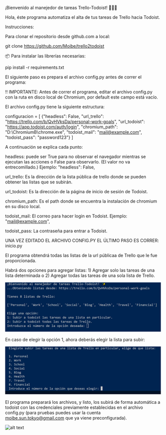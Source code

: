 ¡Bienvenido al manejedor de tareas Trello-Todoist! 📝🔄✅

Hola, éste programa automatiza el alta de tus tareas de Trello hacia Todoist. 

Instrucciones: 

Para clonar el repositorio desde github.com a local: 

git clone https://github.com/Moibe/trello2todoist

📦 Para instalar las librerías necesarias: 

pip install -r requirements.txt

El siguiente paso es prepara el archivo config.py antes de correr el programa: 

‼️ IMPORTANTE: Antes de correr el programa, editar el archivo config.py con la ruta en disco local de Chromium, por default este campo está vacío.

El archivo config.py tiene la siguiente estructura: 

configuracion = [
{"headless": False,
"url_trello": "https://trello.com/b/QvHVksDa/personal-work-goals",
"url_todoist": "https://app.todoist.com/auth/login",
"chromium_path": "D:\ChromiumB\chrome.exe",
"todoist_mail": "mail@example.com",
"todoist_pass": "password123"}
]

A continuación se explica cada punto: 

headless: puede ser True para no observar el navegador mientras se ejecutan las acciones o False para observarlo. (El valor no va entrecomillado.)
Ejemplo: "headless": False,

url_trello: Es la dirección de la lista pública de trello donde se pueden obtener las listas que se subirán.

url_todoist: Es la dirección de la página de inicio de sesión de Todoist. 

chromium_path: Es el path donde se encuentra la instalación de chromium en su disco local. 

todoist_mail: El correo para hacer login en Todoist.
Ejemplo: "mail@example.com",

todoist_pass: La contraseña para entrar a Todoist.

UNA VEZ EDITADO EL ARCHIVO CONFIG.PY EL ÚLTIMO PASO ES CORRER: inicio.py 

El programa obtendrá todas las listas de la url públicaa de Trello que le fue proporcionada. 

Habrá dos opciones para agregar listas: 1) Agregar solo las tareas de una lista determinada o 2) Agregar todas las tareas de una sola lista de Trello.

![alt text](image.png)

En caso de elegir la opción 1, ahora deberás elegir la lista para subir: 

![alt text](image-1.png)

El programa preparará los archivos, y listo, los subirá de forma automática a todoist con las credenciales previamente establecidas en el archivo config.py (para pruebas puedes usar la cuenta moibe.sun.tokyo@gmail.com que ya viene preconfigurada).

![alt text](trello2todoist.gif)
